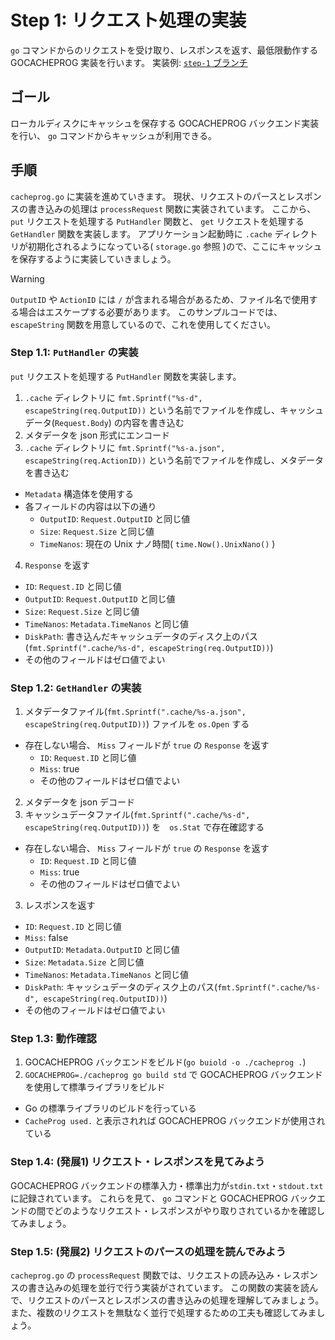 # Step 1: リクエスト処理の実装

`go` コマンドからのリクエストを受け取り、レスポンスを返す、最低限動作する GOCACHEPROG 実装を行います。
実装例: [`step-1` ブランチ](https://github.com/mazrean/gocon-2025-workshop/tree/step-1)

## ゴール

ローカルディスクにキャッシュを保存する GOCACHEPROG バックエンド実装を行い、 `go` コマンドからキャッシュが利用できる。

## 手順

`cacheprog.go` に実装を進めていきます。
現状、リクエストのパースとレスポンスの書き込みの処理は `processRequest` 関数に実装されています。
ここから、 `put` リクエストを処理する `PutHandler` 関数と、 `get` リクエストを処理する `GetHandler` 関数を実装します。
アプリケーション起動時に `.cache` ディレクトリが初期化されるようになっている( `storage.go` 参照 )ので、ここにキャッシュを保存するように実装していきましょう。

> [!WARNING]
>`OutputID` や `ActionID` には `/` が含まれる場合があるため、ファイル名で使用する場合はエスケープする必要があります。
>このサンプルコードでは、 `escapeString` 関数を用意しているので、これを使用してください。

### Step 1.1: `PutHandler` の実装
`put` リクエストを処理する `PutHandler` 関数を実装します。

1. `.cache` ディレクトリに `fmt.Sprintf("%s-d", escapeString(req.OutputID))` という名前でファイルを作成し、キャッシュデータ(`Request.Body`) の内容を書き込む
2. メタデータを json 形式にエンコード
3. `.cache` ディレクトリに `fmt.Sprintf("%s-a.json", escapeString(req.ActionID))` という名前でファイルを作成し、メタデータを書き込む
  - `Metadata` 構造体を使用する
  - 各フィールドの内容は以下の通り
    - `OutputID`: `Request.OutputID` と同じ値
    - `Size`: `Request.Size` と同じ値
    - `TimeNanos`: 現在の Unix ナノ時間( `time.Now().UnixNano()` )
4. `Response` を返す
  - `ID`: `Request.ID` と同じ値
  - `OutputID`: `Request.OutputID` と同じ値
  - `Size`: `Request.Size` と同じ値
  - `TimeNanos`: `Metadata.TimeNanos` と同じ値
  - `DiskPath`: 書き込んだキャッシュデータのディスク上のパス(`fmt.Sprintf(".cache/%s-d", escapeString(req.OutputID))`)
  - その他のフィールドはゼロ値でよい

### Step 1.2: `GetHandler` の実装

1. メタデータファイル(`fmt.Sprintf(".cache/%s-a.json", escapeString(req.OutputID))`) ファイルを `os.Open` する
  - 存在しない場合、 `Miss` フィールドが `true` の `Response` を返す
    - `ID`: `Request.ID` と同じ値
    - `Miss`: true
    - その他のフィールドはゼロ値でよい
2. メタデータを json デコード
3. キャッシュデータファイル(`fmt.Sprintf(".cache/%s-d", escapeString(req.OutputID))`) を　`os.Stat` で存在確認する
  - 存在しない場合、 `Miss` フィールドが `true` の `Response` を返す
    - `ID`: `Request.ID` と同じ値
    - `Miss`: true
    - その他のフィールドはゼロ値でよい
3. レスポンスを返す
  - `ID`: `Request.ID` と同じ値
  - `Miss`: false
  - `OutputID`: `Metadata.OutputID` と同じ値
  - `Size`: `Metadata.Size` と同じ値
  - `TimeNanos`: `Metadata.TimeNanos` と同じ値
  - `DiskPath`: キャッシュデータのディスク上のパス(`fmt.Sprintf(".cache/%s-d", escapeString(req.OutputID))`)
  - その他のフィールドはゼロ値でよい

### Step 1.3: 動作確認

1. GOCACHEPROG バックエンドをビルド(`go buiold -o ./cacheprog .`)
2. `GOCACHEPROG=./cacheprog go build std` で GOCACHEPROG バックエンドを使用して標準ライブラリをビルド
  - Go の標準ライブラリのビルドを行っている
  - `CacheProg used.` と表示されれば GOCACHEPROG バックエンドが使用されている

### Step 1.4: (発展1) リクエスト・レスポンスを見てみよう

GOCACHEPROG バックエンドの標準入力・標準出力が`stdin.txt`・`stdout.txt`に記録されています。
これらを見て、 `go` コマンドと GOCACHEPROG バックエンドの間でどのようなリクエスト・レスポンスがやり取りされているかを確認してみましょう。

### Step 1.5: (発展2) リクエストのパースの処理を読んでみよう

`cacheprog.go` の `processRequest` 関数では、リクエストの読み込み・レスポンスの書き込みの処理を並行で行う実装がされています。
この関数の実装を読んで、リクエストのパースとレスポンスの書き込みの処理を理解してみましょう。
また、複数のリクエストを無駄なく並行で処理するための工夫も確認してみましょう。
